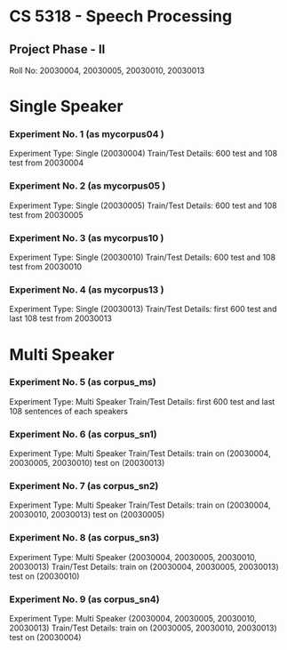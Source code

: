 # CS 5318 - Speech Processing
## Project Phase - II

Roll No:
20030004, 20030005, 20030010, 20030013

# Single Speaker
### Experiment No. 1 (as mycorpus04 )
Experiment Type: Single (20030004)
Train/Test Details: 600 test and 108 test from 20030004

### Experiment No. 2 (as mycorpus05 )
Experiment Type: Single (20030005)
Train/Test Details: 600 test and 108 test from 20030005

### Experiment No. 3 (as mycorpus10 )
Experiment Type: Single (20030010)
Train/Test Details: 600 test and 108 test from 20030010

### Experiment No. 4 (as mycorpus13 )
Experiment Type: Single (20030013)
Train/Test Details: first 600 test and last 108 test from 20030013 

# Multi Speaker
### Experiment No. 5 (as corpus_ms)
Experiment Type: Multi Speaker 
Train/Test Details: first 600 test and last 108 sentences of each speakers

### Experiment No. 6 (as corpus_sn1)
Experiment Type: Multi Speaker
Train/Test Details: train on (20030004, 20030005, 20030010) test on (20030013)

### Experiment No. 7 (as corpus_sn2)
Experiment Type: Multi Speaker
Train/Test Details: train on (20030004, 20030010, 20030013) test on (20030005)

### Experiment No. 8 (as corpus_sn3)
Experiment Type: Multi Speaker (20030004, 20030005, 20030010, 20030013)
Train/Test Details: train on (20030004, 20030005, 20030013) test on (20030010)

### Experiment No. 9 (as corpus_sn4)
Experiment Type: Multi Speaker (20030004, 20030005, 20030010, 20030013)
Train/Test Details: train on (20030005, 20030010, 20030013) test on (20030004)

